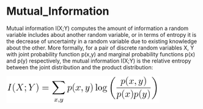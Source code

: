 # Mutual_Information


Mutual information I(X;Y) computes the amount of information a random variable includes about another random variable, or in terms of entropy it is the decrease of uncertainty in a random variable due to existing knowledge about the other. More formally, for a pair of discrete random variables X, Y with joint probability function p(x,y) and marginal probability functions p(x) and p(y) respectively, the mutual information I(X;Y) is the relative entropy between the joint distribution and the product distribution:

<img src=https://raw.githubusercontent.com/pmalakonakis/Mutual_Information/master/mutualinformation.png>
